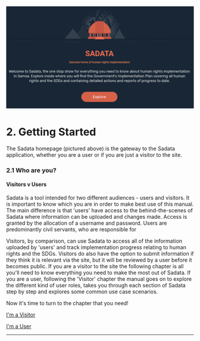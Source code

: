 # ![](/assets/Explore.png)

# 2. Getting Started

The Sadata homepage \(pictured above\) is the gateway to the Sadata application, whether you are a user or if you are just a visitor to the site.

### 2.1 Who are you? 

#### Visitors v Users

Sadata is a tool intended for two different audiences - users and visitors. It is important to know which you are in order to make best use of this manual. The main difference is that 'users' have access to the behind-the-scenes of Sadata where information can be uploaded and changes made. Access is granted by the allocation of a username and password. Users are predominantly civil servants, who are responsible for

Visitors, by comparison, can use Sadata to access all of the information uploaded by 'users' and track implementation progress relating to human rights and the SDGs. Visitors do also have the option to submit information if they think it is relevant via the site, but it will be reviewed by a user before it becomes public. If you are a visitor to the site the following chapter is all you'll need to know everything you need to make the most out of Sadata. If you are a user, following the 'Visitor' chapter the manual goes on to explore the different kind of user roles, takes you through each section of Sadata step by step and explores some common use case scenarios.

Now it's time to turn to the chapter that you need!

[I'm a Visitor](/getting-started/visitors.md)

[I'm a User](/getting-started/users-and-roles.md)

---



